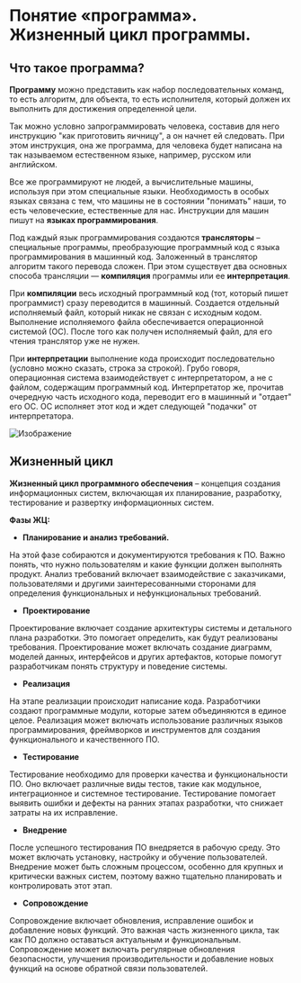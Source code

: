 # Понятие «программа». Жизненный цикл программы.
## Что такое программа?
**Программу** можно представить как набор последовательных команд, то есть алгоритм, для объекта, то есть исполнителя, который должен их выполнить для достижения определенной цели.

Так можно условно запрограммировать человека, составив для него инструкцию "как приготовить яичницу", а он начнет ей следовать. При этом инструкция, она же программа, для человека будет написана на так называемом естественном языке, например, русском или английском.

Все же программируют не людей, а вычислительные машины, используя при этом специальные языки. Необходимость в особых языках связана с тем, что машины не в состоянии "понимать" наши, то есть человеческие, естественные для нас. Инструкции для машин пишут на **языках программирования**.

Под каждый язык программирования создаются **трансляторы** – специальные программы, преобразующие программный код с языка программирования в машинный код. Заложенный в транслятор алгоритм такого перевода сложен. При этом существует два основных способа трансляции — **компиляция** программы или ее **интерпретация**.

При **компиляции** весь исходный программный код (тот, который пишет программист) сразу переводится в машинный. Создается отдельный исполняемый файл, который никак не связан с исходным кодом. Выполнение исполняемого файла обеспечивается операционной системой (ОС). После того как получен исполняемый файл, для его чтения транслятор уже не нужен.

При **интерпретации** выполнение кода происходит последовательно (условно можно сказать, строка за строкой). Грубо говоря, операционная система взаимодействует с интерпретатором, а не с файлом, содержащим программный код. Интерпретатор же, прочитав очередную часть исходного кода, переводит его в машинный и "отдает" его ОС. ОС исполняет этот код и ждет следующей "подачки" от интерпретатора. 

![Изображение](https://younglinux.info/images/python/intro/programming/translator-definition.png)

## Жизненный цикл
**Жизненный цикл программного обеспечения** – концепция создания информационных систем, включающая их планирование, разработку, тестирование и развертку информационных систем.

**Фазы ЖЦ:**
- **Планирование и анализ требований.**
  
На этой фазе собираются и документируются требования к ПО. Важно понять, что нужно пользователям и какие функции должен выполнять продукт. Анализ требований включает взаимодействие с заказчиками, пользователями и другими заинтересованными сторонами для определения функциональных и нефункциональных требований.
- **Проектирование**
  
Проектирование включает создание архитектуры системы и детального плана разработки. Это помогает определить, как будут реализованы требования. Проектирование может включать создание диаграмм, моделей данных, интерфейсов и других артефактов, которые помогут разработчикам понять структуру и поведение системы.
- **Реализация**
  
На этапе реализации происходит написание кода. Разработчики создают программные модули, которые затем объединяются в единое целое. Реализация может включать использование различных языков программирования, фреймворков и инструментов для создания функционального и качественного ПО.
- **Тестирование**
  
Тестирование необходимо для проверки качества и функциональности ПО. Оно включает различные виды тестов, такие как модульное, интеграционное и системное тестирование. Тестирование помогает выявить ошибки и дефекты на ранних этапах разработки, что снижает затраты на их исправление.
- **Внедрение**
  
После успешного тестирования ПО внедряется в рабочую среду. Это может включать установку, настройку и обучение пользователей. Внедрение может быть сложным процессом, особенно для крупных и критически важных систем, поэтому важно тщательно планировать и контролировать этот этап.
- **Сопровождение**
  
Сопровождение включает обновления, исправление ошибок и добавление новых функций. Это важная часть жизненного цикла, так как ПО должно оставаться актуальным и функциональным. Сопровождение может включать регулярные обновления безопасности, улучшения производительности и добавление новых функций на основе обратной связи пользователей.
